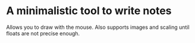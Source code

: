 # A minimalistic tool to write notes

Allows you to draw with the mouse.
Also supports images and scaling until floats are not precise enough.
